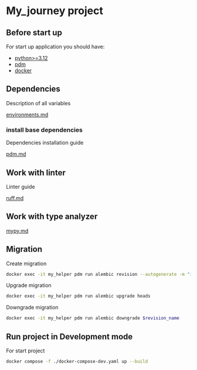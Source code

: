 # My_journey project

## Before start up

For start up application you should have:

- [python>=3.12](https://www.python.org/downloads/)
- [pdm](https://pdm-project.org/latest/)
- [docker](https://www.docker.com/products/docker-desktop/)

## Dependencies

Description of all variables

[environments.md](https://github.com/DzmitryZhybryk/base_fastapi_project/blob/main/docs/environments.md?plain=1)

### install base dependencies

Dependencies installation guide

[pdm.md](https://github.com/DzmitryZhybryk/base_fastapi_project/blob/main/docs/pdm.md?plain=1)

## Work with linter

Linter guide

[ruff.md](https://github.com/DzmitryZhybryk/base_fastapi_project/blob/main/docs/ruff.md?plain=1)

## Work with type analyzer

[mypy.md](https://github.com/DzmitryZhybryk/base_fastapi_project/blob/main/docs/mypy.md?plain=1)

## Migration

Create migration
```bash
docker exec -it my_helper pdm run alembic revision --autogenerate -m "init_migration" 
```

Upgrade migration
```bash
docker exec -it my_helper pdm run alembic upgrade heads
```

Downgrade migration
```bash
docker exec -it my_helper pdm run alembic downgrade $revision_name
```

## Run project in Development mode

For start project
```bash
docker compose -f ./docker-compose-dev.yaml up --build
```